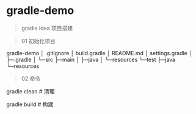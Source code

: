 # gradle-demo

> gradle idea 项目搭建

> 01 初始化项目

gradle-demo
│  .gitignore
│  build.gradle
│  README.md
│  settings.gradle
│
├─.gradle
│
└─src
    ├─main
    │  ├─java
    │  └─resources
    └─test
        ├─java
        └─resources

> 02 命令

gradle clean # 清理

gradle build # 构建